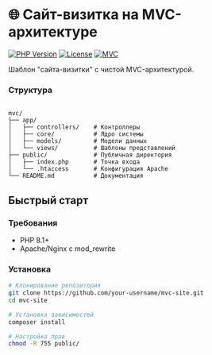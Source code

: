 # 🌐 Сайт-визитка на MVC-архитектуре

[![PHP Version](https://img.shields.io/badge/PHP-8.1%2B-777BB4?logo=php)](https://php.net/)
[![License](https://img.shields.io/badge/License-MIT-green.svg)](LICENSE)
[![MVC](https://img.shields.io/badge/Architecture-MVC-blueviolet)](https://ru.wikipedia.org/wiki/Model-View-Controller)

Шаблон "сайта-визитки" с чистой MVC-архитектурой.


### Структура

```

mvc/
├── app/
│   ├── controllers/    # Контроллеры
│   ├── core/           # Ядро системы
│   ├── models/         # Модели данных
│   └── views/          # Шаблоны представлений
├── public/             # Публичная директория
│   ├── index.php       # Точка входа
│   └── .htaccess       # Конфигурация Apache
└── README.md           # Документация
```

## Быстрый старт



### Требования
- PHP 8.1+
- Apache/Nginx с mod_rewrite

### Установка
```bash
# Клонирование репозитория
git clone https://github.com/your-username/mvc-site.git
cd mvc-site

# Установка зависимостей
composer install

# Настройка прав
chmod -R 755 public/
```

